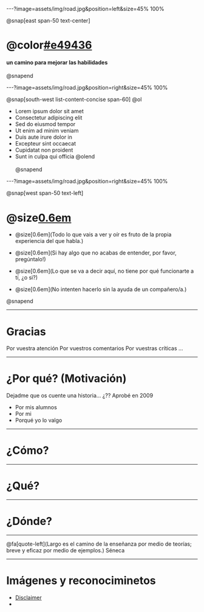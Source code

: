---?image=assets/img/road.jpg&position=left&size=45% 100%

@snap[east span-50 text-center]
# @color[#e49436](Retos)
#### un camino para mejorar las habilidades
@snapend

---?image=assets/img/road.jpg&position=right&size=45% 100%

@snap[south-west list-content-concise span-60]
@ol[](false)
- Lorem ipsum dolor sit amet
- Consectetur adipiscing elit
- Sed do eiusmod tempor
- Ut enim ad minim veniam
- Duis aute irure dolor in
- Excepteur sint occaecat
- Cupidatat non proident
- Sunt in culpa qui officia
@olend
<br><br>
@snapend


---?image=assets/img/road.jpg&position=right&size=45% 100%

@snap[west span-50 text-left]
# @size[0.6em](Disclaimer)

- @size[0.6em](Todo lo que vais a ver y oír es fruto de la propia experiencia del que habla.)

- @size[0.6em](Si hay algo que no acabas de entender, por favor, pregúntalo!)

- @size[0.6em](Lo que se va a decir aquí, no tiene por qué funcionarte a tí, ¿o si?)

- @size[0.6em](No intenten hacerlo sin la ayuda de un compañero/a.)

@snapend


---

# Gracias
Por vuestra atención
Por vuestros comentarios
Por vuestras críticas
...

---

# ¿Por qué? (Motivación)
Dejadme que os cuente una historia... ¿??
Aprobé en 2009
- Por mis alumnos
- Por mi
- Porqué yo lo valgo

---

# ¿Cómo? 


---

# ¿Qué?


---

# ¿Dónde?

---

@fa[quote-left](Largo es el camino de la enseñanza por medio de teorías; breve y eficaz por medio de ejemplos.)
Séneca

---
# Imágenes y reconociminetos
- [Disclaimer](https://pixabay.com/es/illustrations/seguridad-cibernética-1923446/)
- 